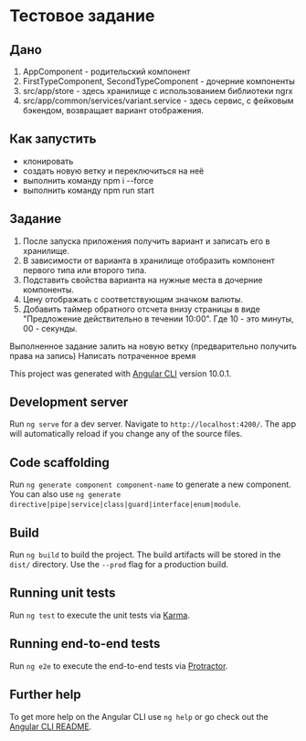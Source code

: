 # Тестовое задание

## Дано

1. AppComponent - родительский компонент
2. FirstTypeComponent, SecondTypeComponent - дочерние компоненты
3. src/app/store - здесь хранилище с использованием библиотеки ngrx
4. src/app/common/services/variant.service - здесь сервис, с фейковым бэкендом, возвращает вариант отображения.

## Как запустить

- клонировать
- создать новую ветку и переключиться на неё
- выполнить команду npm i --force
- выполнить команду npm run start

## Задание

1. После запуска приложения получить вариант и записать его в хранилище.
2. В зависимости от варианта в хранилище отобразить компонент первого типа или второго типа.
3. Подставить свойства варианта на нужные места в дочерние компоненты.
4. Цену отображать с соответствующим значком валюты.
5. Добавить таймер обратного отсчета внизу страницы в виде "Предложение действительно в течении 10:00". Где 10 - это минуты, 00 - секунды.

Выполненное задание залить на новую ветку (предварительно получить права на запись)
Написать потраченное время


This project was generated with [Angular CLI](https://github.com/angular/angular-cli) version 10.0.1.

## Development server

Run `ng serve` for a dev server. Navigate to `http://localhost:4200/`. The app will automatically reload if you change any of the source files.

## Code scaffolding

Run `ng generate component component-name` to generate a new component. You can also use `ng generate directive|pipe|service|class|guard|interface|enum|module`.

## Build

Run `ng build` to build the project. The build artifacts will be stored in the `dist/` directory. Use the `--prod` flag for a production build.

## Running unit tests

Run `ng test` to execute the unit tests via [Karma](https://karma-runner.github.io).

## Running end-to-end tests

Run `ng e2e` to execute the end-to-end tests via [Protractor](http://www.protractortest.org/).

## Further help

To get more help on the Angular CLI use `ng help` or go check out the [Angular CLI README](https://github.com/angular/angular-cli/blob/master/README.md).

